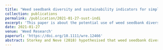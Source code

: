 ```yaml
---
title: "Weed seedbank diversity and sustainability indicators for simple and more diverse cropping systems"
collection: publications
permalink: /publication/2021-01-27-sust-indi
excerpt: 'This paper is about the potential use of weed seedbank diversity as a sustainability indicator for cropping systems.'
date: 2021-01-27
venue: 'Weed Research'
paperurl: 'https://doi.org/10.1111/wre.12466'
abstract: Storkey and Neve (2018) hypothesised that weed seedbank diversity could be used as an indicator of agroecosystem sustainability, with cropping systems associated with higher weed seedbank diversity being more agronomically and environmentally sustainable than those with lower weed diversity. We evaluated their hypothesis using multiple years of empirical data collected from a long-term field experiment in Iowa, USA, and life cycle assessment models parameterised with data from that experiment. We found that diversifying a 2-year maize–soyabean rotation with two additional crop phases, oat and lucerne, to form a 4-year rotation (a) increased Simpson's diversity index for weed species in the soil seedbank, while (b) increasing maize and soyabean productivity, (c) maintaining total crop energy production and profitability, and (d) reducing herbicide-related aquatic toxicity, fossil energy consumption, greenhouse gas emissions, damage to human health due to fine particulate matter, and discharge of soil sediment, nitrogen, and phosphorus. Increased weed biomass production and greater weed species diversity that occurred within oat and lucerne phases of the 4-year rotation sequence did not result in a loss of weed control within maize and soyabean phases of the rotation. We suggest that while there was no cause-and-effect relationship between greater weed seedbank diversity and improved agroecosystem sustainability in agronomic, economic and environmental dimensions, all of these responses were driven in a parallel manner by cropping system diversification. Consequently, weed seedbank diversity may indeed be a useful agroecosystem sustainability indicator. Further evaluation of this hypothesis in more systems is warranted.
---
```


